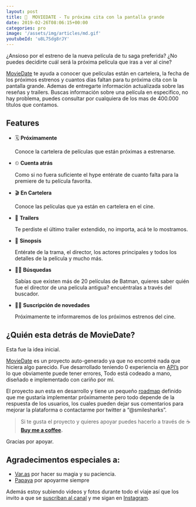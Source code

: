 ```yaml
---
layout: post
title: 🎥  MOVIEDATE - Tu próxima cita con la pantalla grande
date: 2019-02-26T08:06:15+00:00
categories: pro
image: '/assets/img/articles/md.gif'
youtubeId: 'u8L7Sdg8rJY'
---
```

¿Ansioso por el estreno de la nueva película de tu saga preferida? ¿No puedes decidirte cuál será la próxima película que iras a ver al cine?


[MovieDate](http://moviedates.info) te ayuda a conocer que películas están en cartelera, la fecha de los próximos estrenos y cuantos días faltan para tu próxima cita con la pantalla grande. Ademas de entregarte información actualizada sobre las reseñas y trailers. Buscas información sobre una película en especifico, no hay problema, puedes consultar por cualquiera de los mas de 400.000 títulos que contamos.

## Features

- 🗓 **Próximamente**

    Conoce la cartelera de películas que están próximas a estrenarse.

- ⏲ **Cuenta atrás**

    Como si no fuera suficiente el hype entérate de cuanto falta para la premiere de tu película favorita.

- 🎬 **En Cartelera**

    Conoce las películas que ya están en cartelera en el cine.

- 📼 **Trailers**

    Te perdiste el último trailer extendido, no importa, acá te lo mostramos.

- 📄 **Sinopsis**

    Entérate de la trama, el director, los actores principales y todos los detalles de la película y mucho más.

- 🕵️‍♀️ **Búsquedas**

    Sabías que existen más de 20 películas de Batman, quieres saber quién fue el director de una película antigua? encuéntralas a través del buscador.

- 🕵️‍♀️ **Suscripción de novedades**

  Próximamente te informaremos de los próximos estrenos del cine.

## ¿Quién esta detrás de MovieDate?

Esta fue la idea inicial.

[MovieDate](http://moviedate.info) es un proyecto auto-generado ya que no encontré nada que hiciera algo parecido. Fue desarrollado teniendo 0 experiencia en [API’s](https://www.themoviedb.org/documentation/api) por lo que obviamente puede tener errores, Todo está codeado a mano, diseñado e implementado con cariño por mí.

El proyecto aun esta en desarrollo y tiene un pequeño [roadmap](https://www.notion.so/smilesharks/What-s-New-aa1a0799c4c7427ea389385f4ea5b860) definido que me gustaría implementar próximamente pero todo depende de la respuesta de los usuarios, los cuales pueden dejar sus comentarios para mejorar la plataforma o contactarme por twitter a “@smilesharks”.

> Si te gusta el proyecto y quieres apoyar puedes hacerlo a través de ☕️ [**Buy me a coffee**](https://www.buymeacoffee.com/xvjL2lU86)**.**

Gracias por apoyar.

## Agradecimentos especiales a:

- [Var.as](https://www.instagram.com/var.as/) por hacer su magia y su paciencia.
- [Papaya](https://www.instagram.com/esperanzalbani/) por apoyarme siempre

Además estoy subiendo videos y fotos durante todo el viaje así que los invito a que se [suscriban al canal](http://bit.ly/youtubearielweb) y me sigan en [Instagram](https://www.instagram.com/smilesharks).
